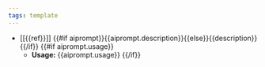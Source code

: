```yaml
---
tags: template
---
```


* [[{{ref}}]] {{#if aiprompt}}{{aiprompt.description}}{{else}}{{description}}{{/if}}
{{#if aiprompt.usage}}
  * **Usage:** {{aiprompt.usage}}
{{/if}}
